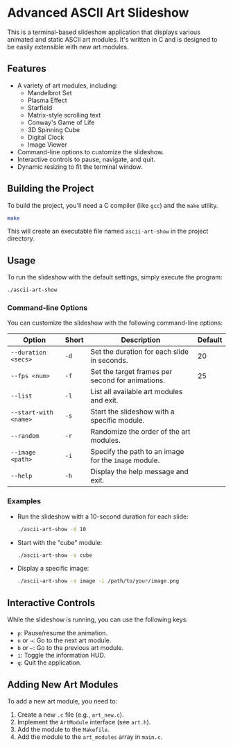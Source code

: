 # Advanced ASCII Art Slideshow

This is a terminal-based slideshow application that displays various animated and static ASCII art modules. It's written in C and is designed to be easily extensible with new art modules.

## Features

*   A variety of art modules, including:
    *   Mandelbrot Set
    *   Plasma Effect
    *   Starfield
    *   Matrix-style scrolling text
    *   Conway's Game of Life
    *   3D Spinning Cube
    *   Digital Clock
    *   Image Viewer
*   Command-line options to customize the slideshow.
*   Interactive controls to pause, navigate, and quit.
*   Dynamic resizing to fit the terminal window.

## Building the Project

To build the project, you'll need a C compiler (like `gcc`) and the `make` utility.

```bash
make
```

This will create an executable file named `ascii-art-show` in the project directory.

## Usage

To run the slideshow with the default settings, simply execute the program:

```bash
./ascii-art-show
```

### Command-line Options

You can customize the slideshow with the following command-line options:

| Option                | Short | Description                                           | Default |
| --------------------- | ----- | ----------------------------------------------------- | ------- |
| `--duration <secs>`   | `-d`  | Set the duration for each slide in seconds.           | 20      |
| `--fps <num>`         | `-f`  | Set the target frames per second for animations.      | 25      |
| `--list`              | `-l`  | List all available art modules and exit.              |         |
| `--start-with <name>` | `-s`  | Start the slideshow with a specific module.           |         |
| `--random`            | `-r`  | Randomize the order of the art modules.               |         |
| `--image <path>`      | `-i`  | Specify the path to an image for the `image` module.  |         |
| `--help`              | `-h`  | Display the help message and exit.                    |         |

### Examples

*   Run the slideshow with a 10-second duration for each slide:
    ```bash
    ./ascii-art-show -d 10
    ```
*   Start with the "cube" module:
    ```bash
    ./ascii-art-show -s cube
    ```
*   Display a specific image:
    ```bash
    ./ascii-art-show -s image -i /path/to/your/image.png
    ```

## Interactive Controls

While the slideshow is running, you can use the following keys:

*   `p`: Pause/resume the animation.
*   `n` or `→`: Go to the next art module.
*   `b` or `←`: Go to the previous art module.
*   `i`: Toggle the information HUD.
*   `q`: Quit the application.

## Adding New Art Modules

To add a new art module, you need to:

1.  Create a new `.c` file (e.g., `art_new.c`).
2.  Implement the `ArtModule` interface (see `art.h`).
3.  Add the module to the `Makefile`.
4.  Add the module to the `art_modules` array in `main.c`.
